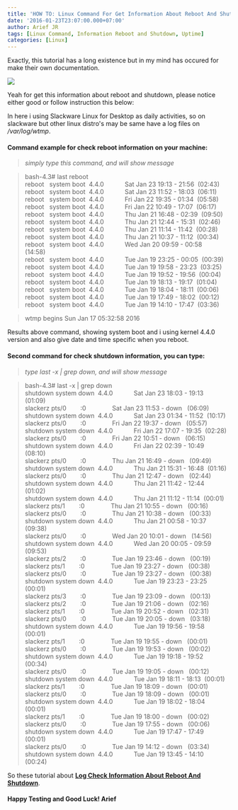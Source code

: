 ```yaml
---
title: 'HOW TO: Linux Command For Get Information About Reboot And Shutdown'
date: '2016-01-23T23:07:00.000+07:00'
author: Arief JR
tags: [Linux Command, Information Reboot and Shutdown, Uptime]
categories: [Linux]
---
```


Exactly, this tutorial has a long existence but in my mind has occured for make their own documentation.  

![](http://2.bp.blogspot.com/-5A586UvSjog/VpnOZLXE1QI/AAAAAAAACxM/RPVNaifSyS8/s1600/linux_command.png)

Yeah for get this information about reboot and shutdown, please notice either good or follow instruction this below:  

In here i using Slackware Linux for Desktop as daily activities, so on slackware but other linux distro's may be same have a log files on _/var/log/wtmp_.

#### Command example for check reboot information on your machine:

> *simply type this command, and will show message*

>   
> bash-4.3# last reboot  
> reboot   system boot  4.4.0            Sat Jan 23 19:13 - 21:56  (02:43)     
> reboot   system boot  4.4.0            Sat Jan 23 11:52 - 18:03  (06:11)     
> reboot   system boot  4.4.0            Fri Jan 22 19:35 - 01:34  (05:58)     
> reboot   system boot  4.4.0            Fri Jan 22 10:49 - 17:07  (06:17)     
> reboot   system boot  4.4.0            Thu Jan 21 16:48 - 02:39  (09:50)     
> reboot   system boot  4.4.0            Thu Jan 21 12:44 - 15:31  (02:46)     
> reboot   system boot  4.4.0            Thu Jan 21 11:14 - 11:42  (00:28)     
> reboot   system boot  4.4.0            Thu Jan 21 10:37 - 11:12  (00:34)     
> reboot   system boot  4.4.0            Wed Jan 20 09:59 - 00:58  (14:58)     
> reboot   system boot  4.4.0            Tue Jan 19 23:25 - 00:05  (00:39)     
> reboot   system boot  4.4.0            Tue Jan 19 19:58 - 23:23  (03:25)     
> reboot   system boot  4.4.0            Tue Jan 19 19:52 - 19:56  (00:04)     
> reboot   system boot  4.4.0            Tue Jan 19 18:13 - 19:17  (01:04)     
> reboot   system boot  4.4.0            Tue Jan 19 18:04 - 18:11  (00:06)     
> reboot   system boot  4.4.0            Tue Jan 19 17:49 - 18:02  (00:12)     
> reboot   system boot  4.4.0            Tue Jan 19 14:10 - 17:47  (03:36)

> wtmp begins Sun Jan 17 05:32:58 2016    

Results above command, showing system boot and i using kernel 4.4.0 version and also give date and time specific when you reboot.

#### Second command for check shutdown information, you can type:

> *type last -x | grep down, and will show message*

> bash-4.3# last -x | grep down  
> shutdown system down  4.4.0            Sat Jan 23 18:03 - 19:13  (01:09)    
> slackerz pts/0        :0               Sat Jan 23 11:53 - down   (06:09)    
> shutdown system down  4.4.0            Sat Jan 23 01:34 - 11:52  (10:17)    
> slackerz pts/0        :0               Fri Jan 22 19:37 - down   (05:57)    
> shutdown system down  4.4.0            Fri Jan 22 17:07 - 19:35  (02:28)    
> slackerz pts/0        :0               Fri Jan 22 10:51 - down   (06:15)    
> shutdown system down  4.4.0            Fri Jan 22 02:39 - 10:49  (08:10)    
> slackerz pts/0        :0               Thu Jan 21 16:49 - down   (09:49)    
> shutdown system down  4.4.0            Thu Jan 21 15:31 - 16:48  (01:16)    
> slackerz pts/0        :0               Thu Jan 21 12:47 - down   (02:44)    
> shutdown system down  4.4.0            Thu Jan 21 11:42 - 12:44  (01:02)    
> shutdown system down  4.4.0            Thu Jan 21 11:12 - 11:14  (00:01)    
> slackerz pts/1        :0               Thu Jan 21 10:55 - down   (00:16)    
> slackerz pts/0        :0               Thu Jan 21 10:38 - down   (00:33)    
> shutdown system down  4.4.0            Thu Jan 21 00:58 - 10:37  (09:38)    
> slackerz pts/0        :0               Wed Jan 20 10:01 - down   (14:56)    
> shutdown system down  4.4.0            Wed Jan 20 00:05 - 09:59  (09:53)    
> slackerz pts/2        :0               Tue Jan 19 23:46 - down   (00:19)    
> slackerz pts/1        :0               Tue Jan 19 23:27 - down   (00:38)    
> slackerz pts/0        :0               Tue Jan 19 23:27 - down   (00:38)    
> shutdown system down  4.4.0            Tue Jan 19 23:23 - 23:25  (00:01)    
> slackerz pts/3        :0               Tue Jan 19 23:09 - down   (00:13)    
> slackerz pts/2        :0               Tue Jan 19 21:06 - down   (02:16)    
> slackerz pts/1        :0               Tue Jan 19 20:52 - down   (02:31)    
> slackerz pts/0        :0               Tue Jan 19 20:05 - down   (03:18)    
> shutdown system down  4.4.0            Tue Jan 19 19:56 - 19:58  (00:01)    
> slackerz pts/1        :0               Tue Jan 19 19:55 - down   (00:01)    
> slackerz pts/0        :0               Tue Jan 19 19:53 - down   (00:02)    
> shutdown system down  4.4.0            Tue Jan 19 19:18 - 19:52  (00:34)    
> slackerz pts/0        :0               Tue Jan 19 19:05 - down   (00:12)    
> shutdown system down  4.4.0            Tue Jan 19 18:11 - 18:13  (00:01)    
> slackerz pts/1        :0               Tue Jan 19 18:09 - down   (00:01)    
> slackerz pts/0        :0               Tue Jan 19 18:09 - down   (00:01)    
> shutdown system down  4.4.0            Tue Jan 19 18:02 - 18:04  (00:01)    
> slackerz pts/1        :0               Tue Jan 19 18:00 - down   (00:02)    
> slackerz pts/0        :0               Tue Jan 19 17:55 - down   (00:06)    
> shutdown system down  4.4.0            Tue Jan 19 17:47 - 17:49  (00:01)    
> slackerz pts/0        :0               Tue Jan 19 14:12 - down   (03:34)    
> shutdown system down  4.4.0            Tue Jan 19 13:45 - 14:10  (00:24) 


So these tutorial about [**Log Check Information About Reboot And Shutdown**](https://tuxnoob.com/tags/linux-command).

#### Happy Testing and Good Luck! Arief